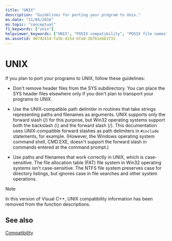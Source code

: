 ```yaml
---
title: "UNIX"
description: "Guidelines for porting your program to Unix."
ms.date: "11/04/2016"
ms.topic: "conceptual"
f1_keywords: ["unix"]
helpviewer_keywords: ["UNIX", "POSIX compatibility", "POSIX file names", "UNIX, compatibility"]
ms.assetid: 40792414-7a5b-415d-bfa8-2bfb1ebb3731
---
```

# UNIX

If you plan to port your programs to UNIX, follow these guidelines:

- Don't remove header files from the SYS subdirectory. You can place the SYS header files elsewhere only if you don't plan to transport your programs to UNIX.

- Use the UNIX-compatible path delimiter in routines that take strings representing paths and filenames as arguments. UNIX supports only the forward slash (/) for this purpose, but Win32 operating systems support both the backslash (\\) and the forward slash (/). This documentation uses UNIX-compatible forward slashes as path delimiters in `#include` statements, for example. (However, the Windows operating system command shell, CMD.EXE, doesn't support the forward slash in commands entered at the command prompt.)

- Use paths and filenames that work correctly in UNIX, which is case-sensitive. The file allocation table (FAT) file system in Win32 operating systems isn't case-sensitive. The NTFS file system preserves case for directory listings, but ignores case in file searches and other system operations.

> [!NOTE]
> In this version of Visual C++, UNIX compatibility information has been removed from the function descriptions.

## See also

[Compatibility](../c-runtime-library/compatibility.md)
